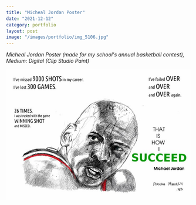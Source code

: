 ```yaml
---
title: "Micheal Jordan Poster"
date: "2021-12-12"
category: portfolio
layout: post
image: "/images/portfolio/img_5106.jpg"
---
```

*Micheal Jordan Poster (made for my school's annual basketball contest), Medium: Digital (Clip Studio Paint)*

<p align="center">
<span class="image fit"><img src='/images/portfolio/img_5106.jpg' alt="Jordan"/></span>
</p>
